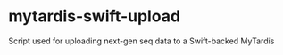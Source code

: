 mytardis-swift-upload
=====================

Script used for uploading next-gen seq data to a Swift-backed MyTardis
